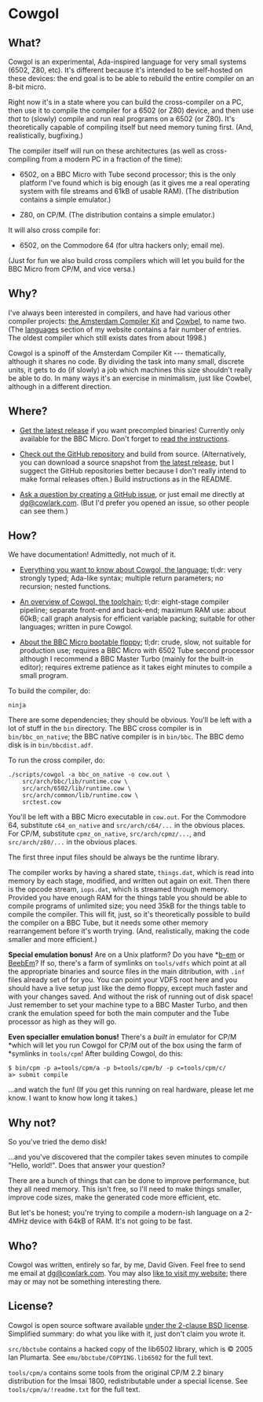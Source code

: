 Cowgol
======


What?
-----

Cowgol is an experimental, Ada-inspired language for very small systems
(6502, Z80, etc). It's different because it's intended to be self-hosted on
these devices: the end goal is to be able to rebuild the entire compiler on
an 8-bit micro.

Right now it's in a state where you can build the cross-compiler on a PC,
then use it to compile the compiler for a 6502 (or Z80) device, and then use
*that* to (slowly) compile and run real programs on a 6502 (or Z80). It's
theoretically capable of compiling itself but need memory tuning first. (And,
realistically, bugfixing.)

The compiler itself will run on these architectures (as well as
cross-compiling from a modern PC in a fraction of the time):

  - 6502, on a BBC Micro with Tube second processor; this is the only
    platform I've found which is big enough (as it gives me a real operating
    system with file streams and 61kB of usable RAM). (The distribution
    contains a simple emulator.)

  - Z80, on CP/M. (The distribution contains a simple emulator.)

It will also cross compile for:

  - 6502, on the Commodore 64 (for ultra hackers only; email me).

(Just for fun we also build cross compilers which will let you build for the
BBC Micro from CP/M, and vice versa.)


Why?
----

I've always been interested in compilers, and have had various other
compiler projects: [the Amsterdam Compiler Kit](http://tack.sourceforge.net/)
and [Cowbel](http://cowlark.com/cowbel/), to name two. (The
[languages](http://cowlark.com/index/languages.html) section of my website
contains a fair number of entries. The oldest compiler which still exists
dates from about 1998.)

Cowgol is a spinoff of the Amsterdam Compiler Kit --- thematically, although
it shares no code. By dividing the task into many small, discrete units, it
gets to do (if slowly) a job which machines this size shouldn't really be
able to do. In many ways it's an exercise in minimalism, just like Cowbel,
although in a different direction.


Where?
------

- [Get the latest
release](https://github.com/davidgiven/cowgol/releases/latest) if you want
precompled binaries! Currently only available for the BBC Micro. Don't forget
to [read the instructions](bbcdist.html).

- [Check out the GitHub repository](http://github.com/davidgiven/cowgol) and
build from source. (Alternatively, you can download a source snapshot from
[the latest release](https://github.com/davidgiven/cowgol/releases/latest),
but I suggect the GitHub repositories better because I don't really intend to
make formal releases often.) Build instructions as in the README.

- [Ask a question by creating a GitHub
issue](https://github.com/davidgiven/cowgol/issues/new), or just email me
directly at [dg@cowlark.com](mailto:dg@cowlark.com). (But I'd prefer you
opened an issue, so other people can see them.)


How?
----

We have documentation! Admittedly, not much of it.

- [Everything you want to know about Cowgol, the language](language.html);
tl;dr: very strongly typed; Ada-like syntax; multiple return parameters; no
recursion; nested functions.

- [An overview of Cowgol, the toolchain](toolchain.html); tl;dr: eight-stage
compiler pipeline; separate front-end and back-end; maximum RAM use: about
60kB; call graph analysis for efficient variable packing; suitable for other
languages; written in pure Cowgol.

- [About the BBC Micro bootable floppy](bbcdist.html); tl;dr: crude, slow,
not suitable for production use; requires a BBC Micro with 6502 Tube second
processor although I recommend a BBC Master Turbo (mainly for the built-in
editor); requires extreme patience as it takes eight minutes to compile a
small program.

To build the compiler, do:

```
ninja
```

There are some dependencies; they should be obvious. You'll be left with a
lot of stuff in the `bin` directory. The BBC cross compiler is in
`bin/bbc_on_native`; the BBC native compiler is in `bin/bbc`. The BBC demo
disk is in `bin/bbcdist.adf`.

To run the cross compiler, do:

```
./scripts/cowgol -a bbc_on_native -o cow.out \
    src/arch/bbc/lib/runtime.cow \
    src/arch/6502/lib/runtime.cow \
    src/arch/common/lib/runtime.cow \
    srctest.cow
```

You'll be left with a BBC Micro executable in `cow.out`. For the Commodore
64, substitute `c64_on_native` and `src/arch/c64/...` in the obvious places.
For CP/M, substitute `cpmz_on_native`, `src/arch/cpmz/...`, and
`src/arch/z80/...` in the obvious places.

The first three input files should be always be the runtime library.

The compiler works by having a shared state, `things.dat`, which is read into
memory by each stage, modified, and written out again on exit. Then there is
the opcode stream, `iops.dat`, which is streamed through memory. Provided you
have enough RAM for the things table you should be able to compile programs
of unlimited size; you need 35kB for the things table to compile the
compiler. This will fit, just, so it's theoretically possible to build the
compiler on a BBC Tube, but it needs some other memory rearrangement before
it's worth trying. (And, realistically, making the code smaller and more
efficient.)

**Special emulation bonus!** Are on a Unix platform? Do you have
*[b-em](https://github.com/stardot/b-em) or
[BeebEm](http://www.mkw.me.uk/beebem/)? If so, there's a farm of symlinks on
`tools/vdfs` which point at all the appropriate binaries and source files in
the main ditribution, with `.inf` files already set of for you. You can point
your VDFS root here and you should have a live setup just like the demo
floppy, except much faster and with your changes saved. And without the risk
of running out of disk space! Just remember to set your machine type to a BBC
Master Turbo, and then crank the emulation speed for both the main computer
and the Tube processor as high as they will go.

**Even specialler emulation bonus!** There's a _built in_ emulator for CP/M
*which will let you run Cowgol for CP/M out of the box using the farm of
*symlinks in `tools/cpm`! After building Cowgol, do this:

    $ bin/cpm -p a=tools/cpm/a -p b=tools/cpm/b/ -p c=tools/cpm/c/
    a> submit compile

...and watch the fun! (If you get this running on real hardware, please let
me know. I want to know how long it takes.)


Why not?
--------

So you've tried the demo disk!

...and you've discovered that the compiler takes seven minutes to compile
"Hello, world!". Does that answer your question?

There are a bunch of things that can be done to improve performance, but they
all need memory. This isn't free, so I'll need to make things smaller,
improve code sizes, make the generated code more efficient, etc.

But let's be honest; you're trying to compile a modern-ish language on a
2-4MHz device with 64kB of RAM. It's not going to be fast.


Who?
----

Cowgol was written, entirely so far, by me, David Given. Feel free to send me
email at [dg@cowlark.com](mailto:dg@cowlark.com). You may also [like to visit
my website](http://cowlark.com); there may or may not be something
interesting there.


License?
--------

Cowgol is open source software available [under the 2-clause BSD
license](https://github.com/davidgiven/cowgol/blob/master/COPYING).
Simplified summary: do what you like with it, just don't claim you wrote it.

`src/bbctube` contains a hacked copy of the lib6502 library, which is © 2005
Ian Plumarta. See `emu/bbctube/COPYING.lib6502` for the full text.

`tools/cpm/a` contains some tools from the original CP/M 2.2 binary
distribution for the Imsai 1800, redistributable under a special license. See
`tools/cpm/a/!readme.txt` for the full text.